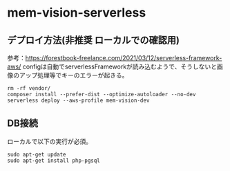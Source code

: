 # mem-vision-serverless

## デプロイ方法(非推奨 ローカルでの確認用)
参考：https://forestbook-freelance.com/2021/03/12/serverless-framework-aws/
configは自動でserverlessFrameworkが読み込むようで、そうしないと画像のアップ処理等でキーのエラーが起きる。
```
rm -rf vendor/
composer install --prefer-dist --optimize-autoloader --no-dev
serverless deploy --aws-profile mem-vision-dev
```

## DB接続
ローカルで以下の実行が必須。
```
sudo apt-get update
sudo apt-get install php-pgsql
```
